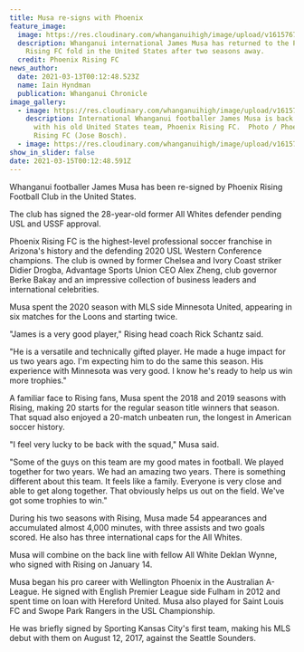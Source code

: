 ```yaml
---
title: Musa re-signs with Phoenix
feature_image:
  image: https://res.cloudinary.com/whanganuihigh/image/upload/v1615767267/News/James_Musa_re-signs_with_Phoenix_Rising_FC.US._Chron_13.3.21_Photo_Phoenix_Rising_FC.jpg
  description: Whanganui international James Musa has returned to the Phoenix
    Rising FC fold in the United States after two seasons away.
  credit: Phoenix Rising FC
news_author:
  date: 2021-03-13T00:12:48.523Z
  name: Iain Hyndman
  publication: Whanganui Chronicle
image_gallery:
  - image: https://res.cloudinary.com/whanganuihigh/image/upload/v1615767473/News/James_Musa._chron_13.3.21._Photo_Phoenix_Rising_FC._Jose_Bosch.jpg
    description: International Whanganui footballer James Musa is back in training
      with his old United States team, Phoenix Rising FC.  Photo / Phoenix
      Rising FC (Jose Bosch).
  - image: https://res.cloudinary.com/whanganuihigh/image/upload/v1615774044/News/Phoenix-Rising-soccer-ball.jpg
show_in_slider: false
date: 2021-03-15T00:12:48.591Z
---
```

Whanganui footballer James Musa has been re-signed by Phoenix Rising Football Club in the United States.

The club has signed the 28-year-old former All Whites defender pending USL and USSF approval.

Phoenix Rising FC is the highest-level professional soccer franchise in Arizona's history and the defending 2020 USL Western Conference champions. The club is owned by former Chelsea and Ivory Coast striker Didier Drogba, Advantage Sports Union CEO Alex Zheng, club governor Berke Bakay and an impressive collection of business leaders and international celebrities.

Musa spent the 2020 season with MLS side Minnesota United, appearing in six matches for the Loons and starting twice.

"James is a very good player," Rising head coach Rick Schantz said.

"He is a versatile and technically gifted player. He made a huge impact for us two years ago. I'm expecting him to do the same this season. His experience with Minnesota was very good. I know he's ready to help us win more trophies."

A familiar face to Rising fans, Musa spent the 2018 and 2019 seasons with Rising, making 20 starts for the regular season title winners that season. That squad also enjoyed a 20-match unbeaten run, the longest in American soccer history.

"I feel very lucky to be back with the squad," Musa said.

"Some of the guys on this team are my good mates in football. We played together for two years. We had an amazing two years. There is something different about this team. It feels like a family. Everyone is very close and able to get along together. That obviously helps us out on the field. We've got some trophies to win."

During his two seasons with Rising, Musa made 54 appearances and accumulated almost 4,000 minutes, with three assists and two goals scored. He also has three international caps for the All Whites.

Musa will combine on the back line with fellow All White Deklan Wynne, who signed with Rising on January 14.

Musa began his pro career with Wellington Phoenix in the Australian A-League. He signed with English Premier League side Fulham in 2012 and spent time on loan with Hereford United. Musa also played for Saint Louis FC and Swope Park Rangers in the USL Championship.

He was briefly signed by Sporting Kansas City's first team, making his MLS debut with them on August 12, 2017, against the Seattle Sounders.